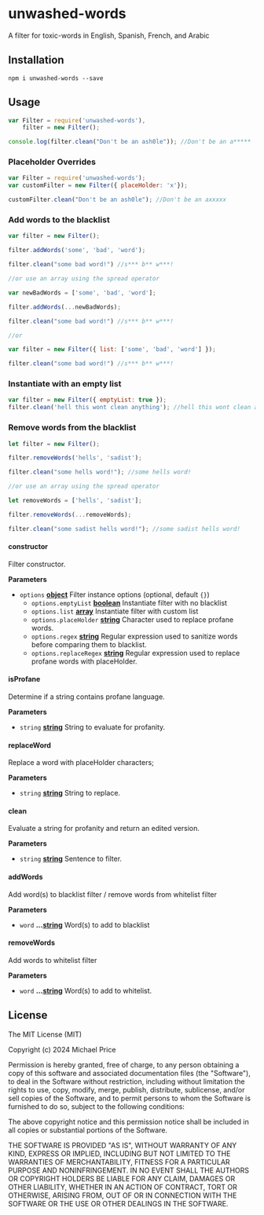 # unwashed-words

A filter for toxic-words in English, Spanish, French, and Arabic 

## Installation

    npm i unwashed-words --save

## Usage

```js
var Filter = require('unwashed-words'),
    filter = new Filter();

console.log(filter.clean("Don't be an ash0le")); //Don't be an a*****
```

### Placeholder Overrides

```js
var Filter = require('unwashed-words');
var customFilter = new Filter({ placeHolder: 'x'});

customFilter.clean("Don't be an ash0le"); //Don't be an axxxxx
```

### Add words to the blacklist

```js
var filter = new Filter(); 

filter.addWords('some', 'bad', 'word');

filter.clean("some bad word!") //s*** b** w***!

//or use an array using the spread operator

var newBadWords = ['some', 'bad', 'word'];

filter.addWords(...newBadWords);

filter.clean("some bad word!") //s*** b** w***!

//or

var filter = new Filter({ list: ['some', 'bad', 'word'] }); 

filter.clean("some bad word!") //s*** b** w***!
```

### Instantiate with an empty list

```js
var filter = new Filter({ emptyList: true }); 
filter.clean('hell this wont clean anything'); //hell this wont clean anything
```

### Remove words from the blacklist

```js
let filter = new Filter(); 

filter.removeWords('hells', 'sadist');

filter.clean("some hells word!"); //some hells word!

//or use an array using the spread operator

let removeWords = ['hells', 'sadist'];

filter.removeWords(...removeWords);

filter.clean("some sadist hells word!"); //some sadist hells word!
```


#### constructor

Filter constructor.

**Parameters**

-   `options` **[object](https://developer.mozilla.org/en-US/docs/Web/JavaScript/Reference/Global_Objects/Object)** Filter instance options (optional, default `{}`)
    -   `options.emptyList` **[boolean](https://developer.mozilla.org/en-US/docs/Web/JavaScript/Reference/Global_Objects/Boolean)** Instantiate filter with no blacklist
    -   `options.list` **[array](https://developer.mozilla.org/en-US/docs/Web/JavaScript/Reference/Global_Objects/Array)** Instantiate filter with custom list
    -   `options.placeHolder` **[string](https://developer.mozilla.org/en-US/docs/Web/JavaScript/Reference/Global_Objects/String)** Character used to replace profane words.
    -   `options.regex` **[string](https://developer.mozilla.org/en-US/docs/Web/JavaScript/Reference/Global_Objects/String)** Regular expression used to sanitize words before comparing them to blacklist.
    -   `options.replaceRegex` **[string](https://developer.mozilla.org/en-US/docs/Web/JavaScript/Reference/Global_Objects/String)** Regular expression used to replace profane words with placeHolder.

#### isProfane

Determine if a string contains profane language.

**Parameters**

-   `string` **[string](https://developer.mozilla.org/en-US/docs/Web/JavaScript/Reference/Global_Objects/String)** String to evaluate for profanity.

#### replaceWord

Replace a word with placeHolder characters;

**Parameters**

-   `string` **[string](https://developer.mozilla.org/en-US/docs/Web/JavaScript/Reference/Global_Objects/String)** String to replace.

#### clean

Evaluate a string for profanity and return an edited version.

**Parameters**

-   `string` **[string](https://developer.mozilla.org/en-US/docs/Web/JavaScript/Reference/Global_Objects/String)** Sentence to filter.

#### addWords

Add word(s) to blacklist filter / remove words from whitelist filter

**Parameters**

-   `word` **...[string](https://developer.mozilla.org/en-US/docs/Web/JavaScript/Reference/Global_Objects/String)** Word(s) to add to blacklist

#### removeWords

Add words to whitelist filter

**Parameters**

-   `word` **...[string](https://developer.mozilla.org/en-US/docs/Web/JavaScript/Reference/Global_Objects/String)** Word(s) to add to whitelist.


## License

The MIT License (MIT)

Copyright (c) 2024 Michael Price

Permission is hereby granted, free of charge, to any person obtaining a copy of
this software and associated documentation files (the "Software"), to deal in
the Software without restriction, including without limitation the rights to
use, copy, modify, merge, publish, distribute, sublicense, and/or sell copies of
the Software, and to permit persons to whom the Software is furnished to do so,
subject to the following conditions:

The above copyright notice and this permission notice shall be included in all
copies or substantial portions of the Software.

THE SOFTWARE IS PROVIDED "AS IS", WITHOUT WARRANTY OF ANY KIND, EXPRESS OR
IMPLIED, INCLUDING BUT NOT LIMITED TO THE WARRANTIES OF MERCHANTABILITY, FITNESS
FOR A PARTICULAR PURPOSE AND NONINFRINGEMENT. IN NO EVENT SHALL THE AUTHORS OR
COPYRIGHT HOLDERS BE LIABLE FOR ANY CLAIM, DAMAGES OR OTHER LIABILITY, WHETHER
IN AN ACTION OF CONTRACT, TORT OR OTHERWISE, ARISING FROM, OUT OF OR IN
CONNECTION WITH THE SOFTWARE OR THE USE OR OTHER DEALINGS IN THE SOFTWARE.

